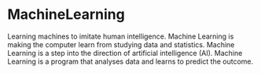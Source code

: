 # MachineLearning

Learning machines to imitate human intelligence.
Machine Learning is making the computer learn from studying data and statistics.
Machine Learning is a step into the direction of artificial intelligence (AI).
Machine Learning is a program that analyses data and learns to predict the outcome.